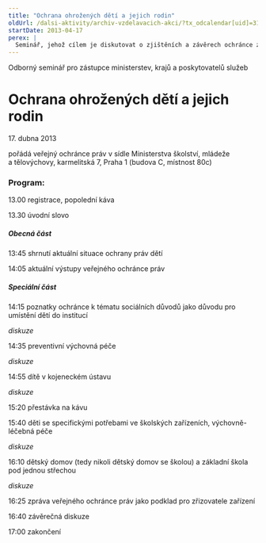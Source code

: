 ```yaml
---
title: "Ochrana ohrožených dětí a jejich rodin"
oldUrl: /dalsi-aktivity/archiv-vzdelavacich-akci/?tx_odcalendar[uid]=31&cHash=a4c92c699c3064d07c1d95570b353332
startDate: 2013-04-17
perex: |
  Seminář, jehož cílem je diskutovat o zjištěních a závěrech ochránce ze systematických návštěv zařízení pro děti.
---
```


<p>Odborný seminář pro zástupce ministerstev, krajů a poskytovatelů služeb</p><h1>Ochrana ohrožených dětí a jejich rodin</h1><p>17. dubna 2013 </p>
<p>pořádá veřejný ochránce práv v sídle Ministerstva školství, mládeže a tělovýchovy, karmelitská 7, Praha 1 (budova C, místnost 80c)</p><h3>Program: </h3><p>13.00 registrace, popolední káva </p>
<p>13.30 úvodní slovo</p><h5>Obecná část</h5><p>13:45 shrnutí aktuální situace ochrany práv dětí</p>
<p>14:05 aktuální výstupy veřejného ochránce práv</p><h5>Speciální část</h5><p>14:15 poznatky ochránce k tématu sociálních důvodů jako důvodu pro umístění dětí do institucí</p>
<p><em>diskuze</em></p>
<p>14:35 preventivní výchovná péče</p>
<p><em>diskuze</em></p>
<p>14:55 dítě v kojeneckém ústavu</p>
<p><em>diskuze</em></p>
<p>15:20 přestávka na kávu</p>
<p>15:40 děti se specifickými potřebami ve školských zařízeních, výchovně-léčebná péče</p>
<p><em>diskuze</em></p>
<p>16:10 dětský domov (tedy nikoli dětský domov se školou) a základní škola pod jednou střechou</p>
<p><em>diskuze</em></p>
<p>16:25 zpráva veřejného ochránce práv jako podklad pro zřizovatele zařízení</p>
<p>16:40 závěrečná diskuze</p>
<p>17:00 zakončení</p><h5></h5>
